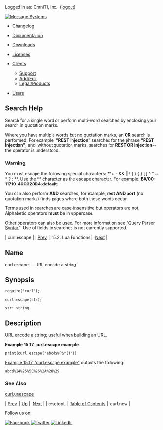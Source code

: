 Logged in as: OmniTI, Inc.  ([logout](https://support.messagesystems.com/logout.php))

[![Message Systems](https://support.messagesystems.com/images/ms-white205.png)](https://support.messagesystems.com/start.php) 

*   [Changelog](https://support.messagesystems.com/start.php?show=changelog)
*   [Documentation](https://support.messagesystems.com/docs/)
*   [Downloads](https://support.messagesystems.com/start.php)

*   [Licenses](https://support.messagesystems.com/license_summary.php)
*   <a href="">Clients</a>
    *   [Support](https://support.messagesystems.com/cs.php)
    *   [Add/Edit](https://support.messagesystems.com/edit_client.php)
    *   [Legal/Products](https://support.messagesystems.com/edit_products.php)
*   [Users](https://support.messagesystems.com/edit_customer.php)

## Search Help

Search for a single word or perform multi-word searches by enclosing your search in quotation marks.

Where you have multiple words but no quotation marks, an **OR** search is performed. For example, **"REST Injection"** searches for the phrase **"REST Injection"**, and, without quotation marks, searches for **REST OR Injection**--the operator is understood.

### Warning

You must escape the following special characters: **+ - && || ! ( ) { } [ ] ^ " ~ * ? : \**. Use the **\** character as the escape character. For example: **B0/00-11719-46C328D4\:default\:**

You can also perform **AND** searches, for example, **rest AND port** (no quotation marks) finds pages where both these words occur.

Terms used in searches are case-insensitive but operators are not. Alphabetic operators **must** be in uppercase.

Other operators can also be used. For more information see "[Query Parser Syntax](https://lucene.apache.org/core/old_versioned_docs/versions/3_0_0/queryparsersyntax.html)". Use of fields in searches is not currently supported.

| curl.escape |
| [Prev](lua.ref.curl.c_setopt.php)  | 15.2. Lua Functions |  [Next](lua.ref.curl.new.php) |

<a name="lua.ref.curl.escape"></a>
## Name

curl.escape — URL encode a string

<a name="idp24067280"></a>
## Synopsis

`require('curl');`

`curl.escape(str);`

`str: string`<a name="idp24070640"></a>
## Description

URL encode a string; useful when building an URL.

<a name="lua.ref.curl.escape.example"></a>

**Example 15.17. curl.escape example**

`print(curl.escape("abcd$%^&*()"))`

[Example 15.17, “curl.escape example”](lua.ref.curl.escape.php#lua.ref.curl.escape.example "Example 15.17. curl.escape example") outputs the following:

`abcd%24%25%5E%26%2A%28%29`<a name="idp24075584"></a>
### See Also

[curl.unescape](lua.ref.curl.unescape.php "curl.unescape")

| [Prev](lua.ref.curl.c_setopt.php)  | [Up](lua.function.details.php) |  [Next](lua.ref.curl.new.php) |
| c:setopt  | [Table of Contents](index.php) |  curl.new |

Follow us on:

[![Facebook](https://support.messagesystems.com/images/icon-facebook.png)](http://www.facebook.com/messagesystems) [![Twitter](https://support.messagesystems.com/images/icon-twitter.png)](http://twitter.com/#!/MessageSystems) [![LinkedIn](https://support.messagesystems.com/images/icon-linkedin.png)](http://www.linkedin.com/company/message-systems)